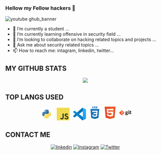 ### Hellow my Fellow hackers 👋
![youtube ghub_banner](https://user-images.githubusercontent.com/70637311/145705425-616b5dba-e6bb-493c-8b47-fff9662a1e24.gif)



- 🔭 I’m currently a student ...
- 🌱 I’m currently learning offensive in security field ...
- 👯 I’m looking to collaborate on hacking related topics and projects ...
- 💬 Ask me about security related topics ...
- 📫 How to reach me: intagram, linkedin, twitter...
  
## MY GITHUB STATS
<p align="center">
<img hight="180em" src="https://github-readme-stats.vercel.app/api?username=morpheuslord&show_icons=true&theme=dark">
</p>

## TOP LANGS USED
<p align="center">
<img src="https://raw.githubusercontent.com/github/explore/80688e429a7d4ef2fca1e82350fe8e3517d3494d/topics/python/python.png" alt="Python" height="40" style="vertical-align:top; margin:4px">
<img src="https://raw.githubusercontent.com/github/explore/80688e429a7d4ef2fca1e82350fe8e3517d3494d/topics/javascript/javascript.png" alt="Javascript" height="40" style="vertical-align:top; margin:4px">
<img src="https://raw.githubusercontent.com/github/explore/80688e429a7d4ef2fca1e82350fe8e3517d3494d/topics/visual-studio-code/visual-studio-code.png" alt="VS Code" height="40" style="vertical-align:top; margin:4px">
<img src="https://github.com/devicons/devicon/blob/master/icons/css3/css3-plain-wordmark.svg"  title="CSS3" alt="CSS" width="40" height="40"/>&nbsp;
<img src="https://github.com/devicons/devicon/blob/master/icons/html5/html5-original.svg" title="HTML5" alt="HTML" width="40" height="40"/>&nbsp;
  <img src="https://github.com/devicons/devicon/blob/master/icons/git/git-original-wordmark.svg" title="Git" **alt="Git" width="40" height="40"/>
</p>

## CONTACT ME
<p align="center">
<a href="https://www.linkedin.com/in/chiranjeevi-g-33787521a/"><img title="linkedin" src="https://img.shields.io/badge/linkedin-blue?style=for-the-badge&logo=linkedin"></a>
<a href="https://www.instagram.com/morpheuslord_9034/"><img title="Instagram" src="https://img.shields.io/badge/INSTAGRAM-purple?style=for-the-badge&logo=instagram"></a>
<a href="https://twitter.com/morpheuslord2"><img title="Twitter" src="https://img.shields.io/twitter/follow/morpheuslord2?style=for-the-badge"><a>
</p>
 
